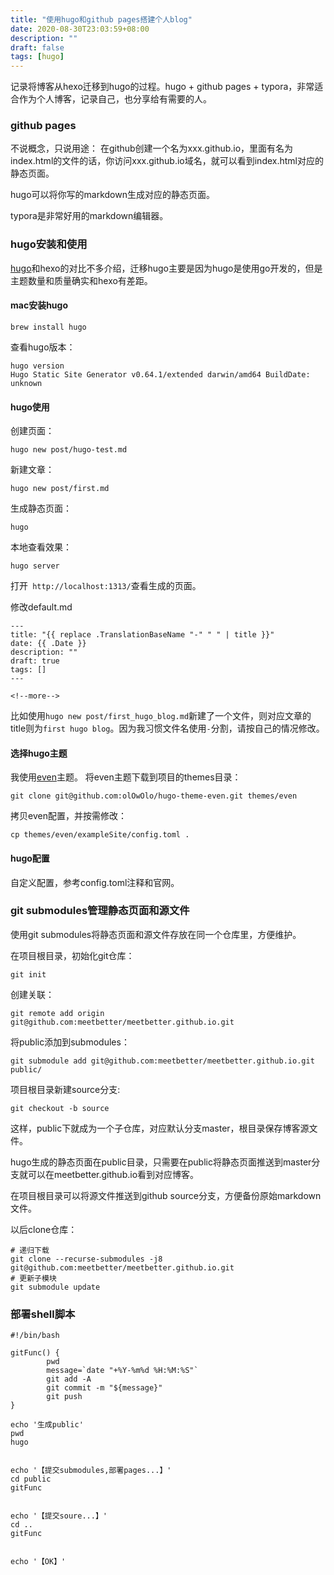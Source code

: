 ```yaml
---
title: "使用hugo和github pages搭建个人blog"
date: 2020-08-30T23:03:59+08:00
description: ""
draft: false
tags: [hugo]
---
```




记录将博客从hexo迁移到hugo的过程。hugo + github pages + typora，非常适合作为个人博客，记录自己，也分享给有需要的人。

<!--more-->



### github pages

不说概念，只说用途：
在github创建一个名为xxx.github.io，里面有名为index.html的文件的话，你访问xxx.github.io域名，就可以看到index.html对应的静态页面。

hugo可以将你写的markdown生成对应的静态页面。

typora是非常好用的markdown编辑器。

### hugo安装和使用

[hugo](https://gohugo.io/)和hexo的对比不多介绍，迁移hugo主要是因为hugo是使用go开发的，但是主题数量和质量确实和hexo有差距。

#### mac安装hugo

```
brew install hugo
```

查看hugo版本：

```shell
hugo version
Hugo Static Site Generator v0.64.1/extended darwin/amd64 BuildDate: unknown
```

#### hugo使用

创建页面：

```shell
hugo new post/hugo-test.md
```

新建文章：

```shell
hugo new post/first.md
```

生成静态页面：

```shell
hugo
```

本地查看效果：

```shell
hugo server
```

打开` http://localhost:1313/`查看生成的页面。



修改default.md

```
---
title: "{{ replace .TranslationBaseName "-" " " | title }}"
date: {{ .Date }}
description: ""
draft: true
tags: []
---

<!--more-->
```

比如使用`hugo new post/first_hugo_blog.md`新建了一个文件，则对应文章的title则为`first hugo blog`。因为我习惯文件名使用`-`分割，请按自己的情况修改。


#### 选择hugo主题

我使用[even](https://github.com/olOwOlo/hugo-theme-even)主题。
将even主题下载到项目的themes目录：

```shell
git clone git@github.com:olOwOlo/hugo-theme-even.git themes/even
```

拷贝even配置，并按需修改：

```shell
cp themes/even/exampleSite/config.toml .
```

#### hugo配置

自定义配置，参考config.toml注释和官网。

### git submodules管理静态页面和源文件

使用git submodules将静态页面和源文件存放在同一个仓库里，方便维护。

在项目根目录，初始化git仓库：

```shell
git init
```

创建关联：

```shell
git remote add origin git@github.com:meetbetter/meetbetter.github.io.git
```

将public添加到submodules：

```shell
git submodule add git@github.com:meetbetter/meetbetter.github.io.git public/
```

项目根目录新建source分支:

```shell
git checkout -b source
```

这样，public下就成为一个子仓库，对应默认分支master，根目录保存博客源文件。

hugo生成的静态页面在public目录，只需要在public将静态页面推送到master分支就可以在meetbetter.github.io看到对应博客。

在项目根目录可以将源文件推送到github source分支，方便备份原始markdown文件。

以后clone仓库：

```shell
# 递归下载
git clone --recurse-submodules -j8 
git@github.com:meetbetter/meetbetter.github.io.git
# 更新子模块
git submodule update
```

### 部署shell脚本

```shell
#!/bin/bash

gitFunc() {
        pwd
        message=`date "+%Y-%m%d %H:%M:%S"`
        git add -A
        git commit -m "${message}"
        git push
}

echo '生成public'
pwd
hugo


echo '【提交submodules,部署pages...】'
cd public
gitFunc


echo '【提交soure...】'
cd ..
gitFunc


echo '【OK】'
```

